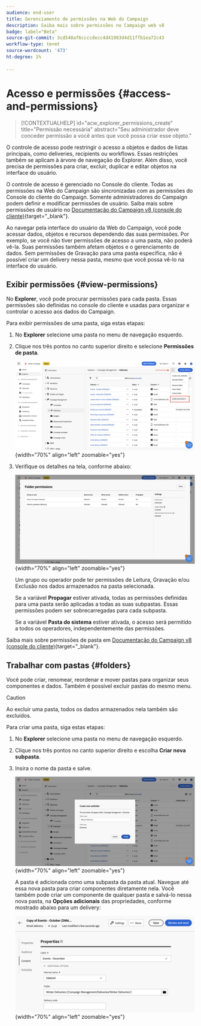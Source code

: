```yaml
---
audience: end-user
title: Gerenciamento de permissões na Web do Campaign
description: Saiba mais sobre permissões no Campaign web v8
badge: label="Beta"
source-git-commit: 3cd540af6ccccdecc4d41983d4d11ffb1ea72c43
workflow-type: tm+mt
source-wordcount: '473'
ht-degree: 1%

---
```



# Acesso e permissões {#access-and-permissions}


>[!CONTEXTUALHELP]
>id="acw_explorer_permissions_create"
>title="Permissão necessária"
>abstract="Seu administrador deve conceder permissão a você antes que você possa criar esse objeto."



O controle de acesso pode restringir o acesso a objetos e dados de listas principais, como deliveries, recipients ou workflows. Essas restrições também se aplicam à árvore de navegação do Explorer. Além disso, você precisa de permissões para criar, excluir, duplicar e editar objetos na interface do usuário.

O controle de acesso é gerenciado no Console do cliente. Todas as permissões na Web do Campaign são sincronizadas com as permissões do Console do cliente do Campaign. Somente administradores do Campaign podem definir e modificar permissões de usuário. Saiba mais sobre permissões de usuário no [Documentação do Campaign v8 (console do cliente)](https://experienceleague.adobe.com/docs/campaign/campaign-v8/admin/permissions/gs-permissions.html){target="_blank"}.

Ao navegar pela interface do usuário da Web do Campaign, você pode acessar dados, objetos e recursos dependendo das suas permissões. Por exemplo, se você não tiver permissões de acesso a uma pasta, não poderá vê-la. Suas permissões também afetam objetos e o gerenciamento de dados. Sem permissões de Gravação para uma pasta específica, não é possível criar um delivery nessa pasta, mesmo que você possa vê-lo na interface do usuário.

## Exibir permissões {#view-permissions}

No **Explorer**, você pode procurar permissões para cada pasta. Essas permissões são definidas no console do cliente e usadas para organizar e controlar o acesso aos dados do Campaign.


Para exibir permissões de uma pasta, siga estas etapas:

1. No **Explorer** selecione uma pasta no menu de navegação esquerdo.
1. Clique nos três pontos no canto superior direito e selecione **Permissões de pasta**.

   ![](assets/permissions-view-menu.png){width="70%" align="left" zoomable="yes"}

1. Verifique os detalhes na tela, conforme abaixo:

   ![](assets/permissions-view-screen.png){width="70%" align="left" zoomable="yes"}

   Um grupo ou operador pode ter permissões de Leitura, Gravação e/ou Exclusão nos dados armazenados na pasta selecionada.

   Se a variável **Propagar** estiver ativada, todas as permissões definidas para uma pasta serão aplicadas a todas as suas subpastas. Essas permissões podem ser sobrecarregadas para cada subpasta.

   Se a variável **Pasta do sistema** estiver ativada, o acesso será permitido a todos os operadores, independentemente das permissões.

Saiba mais sobre permissões de pasta em [Documentação do Campaign v8 (console do cliente)](https://experienceleague.adobe.com/docs/campaign/campaign-v8/admin/permissions/folder-permissions.html){target="_blank"}.


## Trabalhar com pastas {#folders}

Você pode criar, renomear, reordenar e mover pastas para organizar seus componentes e dados. Também é possível excluir pastas do mesmo menu.

>[!CAUTION]
>
>Ao excluir uma pasta, todos os dados armazenados nela também são excluídos.

Para criar uma pasta, siga estas etapas:

1. No **Explorer** selecione uma pasta no menu de navegação esquerdo.
1. Clique nos três pontos no canto superior direito e escolha **Criar nova subpasta**.
1. Insira o nome da pasta e salve.

   ![](assets/create-new-subfolder.png){width="70%" align="left" zoomable="yes"}

   A pasta é adicionada como uma subpasta da pasta atual. Navegue até essa nova pasta para criar componentes diretamente nela. Você também pode criar um componente de qualquer pasta e salvá-lo nessa nova pasta, na **Opções adicionais** das propriedades, conforme mostrado abaixo para um delivery:

   ![](assets/delivery-properties-folder.png){width="70%" align="left" zoomable="yes"}

